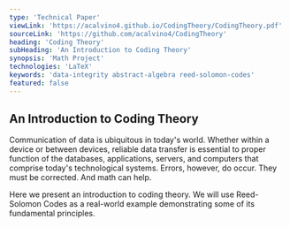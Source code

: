 ```yaml
---
type: 'Technical Paper'
viewLink: 'https://acalvino4.github.io/CodingTheory/CodingTheory.pdf'
sourceLink: 'https://github.com/acalvino4/CodingTheory'
heading: 'Coding Theory'
subHeading: 'An Introduction to Coding Theory'
synopsis: 'Math Project'
technologies: 'LaTeX'
keywords: 'data-integrity abstract-algebra reed-solomon-codes'
featured: false
---
```

## An Introduction to Coding Theory

Communication of data is ubiquitous in today's world. Whether within a device or between devices, reliable data transfer is essential to proper function of the databases, applications, servers, and computers that comprise today's technological systems. Errors, however, do occur. They must be corrected. And math can help.

Here we present an introduction to coding theory. We will use Reed-Solomon Codes as a real-world example demonstrating some of its fundamental principles.
